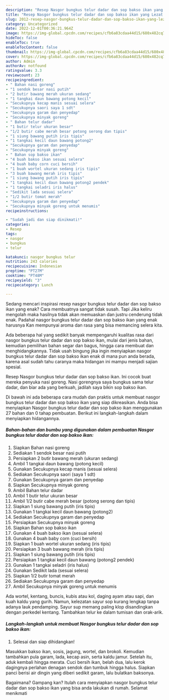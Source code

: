 ```yaml
---
description: "Resep Nasgor bungkus telur dadar dan sop bakso ikan yang Lezat Sekali"
title: "Resep Nasgor bungkus telur dadar dan sop bakso ikan yang Lezat Sekali"
slug: 2012-resep-nasgor-bungkus-telur-dadar-dan-sop-bakso-ikan-yang-lezat-sekali
category: Uncategorized
date: 2022-12-01T00:36:21.964Z
image: https://img-global.cpcdn.com/recipes/cfb6a83cdaa44d15/680x482cq70/nasgor-bungkus-telur-dadar-dan-sop-bakso-ikan-foto-resep-utama.jpg
hideToc: false
enableToc: true
enableTocContent: false
thumbnail: https://img-global.cpcdn.com/recipes/cfb6a83cdaa44d15/680x482cq70/nasgor-bungkus-telur-dadar-dan-sop-bakso-ikan-foto-resep-utama.jpg
cover: https://img-global.cpcdn.com/recipes/cfb6a83cdaa44d15/680x482cq70/nasgor-bungkus-telur-dadar-dan-sop-bakso-ikan-foto-resep-utama.jpg
author: Admin
authorAv: notfound
ratingvalue: 3.3
reviewcount: 23
recipeingredient:
- " Bahan nasi goreng"
- "1 sendok besar nasi putih"
- "2 butir bawang merah ukuran sedang"
- "1 tangkai daun bawang potong kecil"
- "Secukupnya kecap manis sesuai selera"
- "Secukupnya saori saya 1 sdt"
- "Secukupnya garam dan penyedap"
- "Secukupnya minyak goreng"
- " Bahan telur dadar"
- "1 butir telur ukuran besar"
- "1/2 butir cabe merah besar potong serong dan tipis"
- "1 siung bawang putih iris tipis"
- "1 tangkai kecil daun bawang potong2"
- "Secukupnya garam dan penyedap"
- "Secukupnya minyak goreng"
- " Bahan sop bakso ikan"
- "4 buah bakso ikan sesuai selera"
- "4 buah baby corn cuci bersih"
- "1 buah wortel ukuran sedang iris tipis"
- "3 buah bawang merah iris tipis"
- "1 siung bawang putih iris tipis"
- "1 tangkai kecil daun bawang potong2 pendek"
- "1 tangkai seladri iris halus"
- "Sedikit lada sesuai selera"
- "1/2 butir tomat merah"
- "Secukupnya garam dan penyedap"
- "Secukupnya minyak goreng untuk menumis"
recipeinstructions:

- "Sudah jadi dan siap dinikmati!"
categories:
- Resep
tags:
- nasgor
- bungkus
- telur

katakunci: nasgor bungkus telur 
nutrition: 243 calories
recipecuisine: Indonesian
preptime: "PT27M"
cooktime: "PT48M"
recipeyield: "3"
recipecategory: Lunch

---
```



Sedang mencari inspirasi resep nasgor bungkus telur dadar dan sop bakso ikan yang enak? Cara membuatnya sangat tidak susah. Tapi Jika keliru mengolah maka hasilnya tidak akan memuaskan dan justru cenderung tidak enak. Padahal nasgor bungkus telur dadar dan sop bakso ikan yang enak harusnya Kan mempunyai aroma dan rasa yang bisa memancing selera kita.


Ada beberapa hal yang sedikit banyak mempengaruhi kualitas rasa dari nasgor bungkus telur dadar dan sop bakso ikan, mulai dari jenis bahan, kemudian pemilihan bahan segar dan bagus, hingga cara membuat dan menghidangkannya. Tidak usah bingung jika ingin menyiapkan nasgor bungkus telur dadar dan sop bakso ikan enak di mana pun anda berada, karena asal sudah tahu caranya maka hidangan ini mampu menjadi sajian spesial.

Resep Nasgor bungkus telur dadar dan sop bakso ikan. Ini cocok buat mereka penyuka nasi goreng. Nasi gorengnya saya bungkus sama telur dadar, dan biar ada yang berkuah, jadilah saya bikin sop bakso ikan.


Di bawah ini ada beberapa cara mudah dan praktis untuk membuat nasgor bungkus telur dadar dan sop bakso ikan yang siap dikreasikan. Anda bisa menyiapkan Nasgor bungkus telur dadar dan sop bakso ikan menggunakan 27 bahan dan 0 tahap pembuatan. Berikut ini langkah-langkah dalam menyiapkan hidangannya.

<!--inarticleads1-->

##### Bahan-bahan dan bumbu yang digunakan dalam pembuatan Nasgor bungkus telur dadar dan sop bakso ikan:

1. Siapkan  Bahan nasi goreng
1. Sediakan 1 sendok besar nasi putih
1. Persiapkan 2 butir bawang merah (ukuran sedang)
1. Ambil 1 tangkai daun bawang (potong kecil)
1. Gunakan Secukupnya kecap manis (sesuai selera)
1. Sediakan Secukupnya saori (saya 1 sdt)
1. Gunakan Secukupnya garam dan penyedap
1. Siapkan Secukupnya minyak goreng
1. Ambil  Bahan telur dadar
1. Ambil 1 butir telur ukuran besar
1. Ambil 1/2 butir cabe merah besar (potong serong dan tipis)
1. Siapkan 1 siung bawang putih (iris tipis)
1. Gunakan 1 tangkai kecil daun bawang (potong2)
1. Sediakan Secukupnya garam dan penyedap
1. Persiapkan Secukupnya minyak goreng
1. Siapkan  Bahan sop bakso ikan
1. Gunakan 4 buah bakso ikan (sesuai selera)
1. Gunakan 4 buah baby corn (cuci bersih)
1. Siapkan 1 buah wortel ukuran sedang (iris tipis)
1. Persiapkan 3 buah bawang merah (iris tipis)
1. Siapkan 1 siung bawang putih (iris tipis)
1. Persiapkan 1 tangkai kecil daun bawang (potong2 pendek)
1. Gunakan 1 tangkai seladri (iris halus)
1. Gunakan Sedikit lada (sesuai selera)
1. Siapkan 1/2 butir tomat merah
1. Sediakan Secukupnya garam dan penyedap
1. Ambil Secukupnya minyak goreng untuk menumis


Ada wortel, kentang, buncis, kubis atau kol, daging ayam atau sapi, dan kuah kaldu yang gurih. Namun, kelezatan sayur sop kurang lengkap tanpa adanya lauk pendamping. Sayur sup memang paling klop disandingkan dengan perkedel kentang. Tambahkan telur ke dalam tumisan dan orak-arik. 

<!--inarticleads2-->

##### Langkah-langkah untuk membuat Nasgor bungkus telur dadar dan sop bakso ikan:


1. Selesai dan siap dihidangkan!

Masukkan bakso ikan, sosis, jagung, wortel, dan brokoli. Kemudian tambahkan pula garam, lada, kecap asin, serta kaldu jamur. Setelah itu, aduk kembali hingga merata. Cuci bersih ikan, belah dua, lalu kerok dagingnya perlahan denagan sendok dan tumbuk hingga halus. Siapkan panci berisi air dingin yang diberi sedikit garam, lalu bulatkan baksonya. 

Bagaimana? Gampang kan? Itulah cara menyiapkan nasgor bungkus telur dadar dan sop bakso ikan yang bisa anda lakukan di rumah. Selamat menikmati
